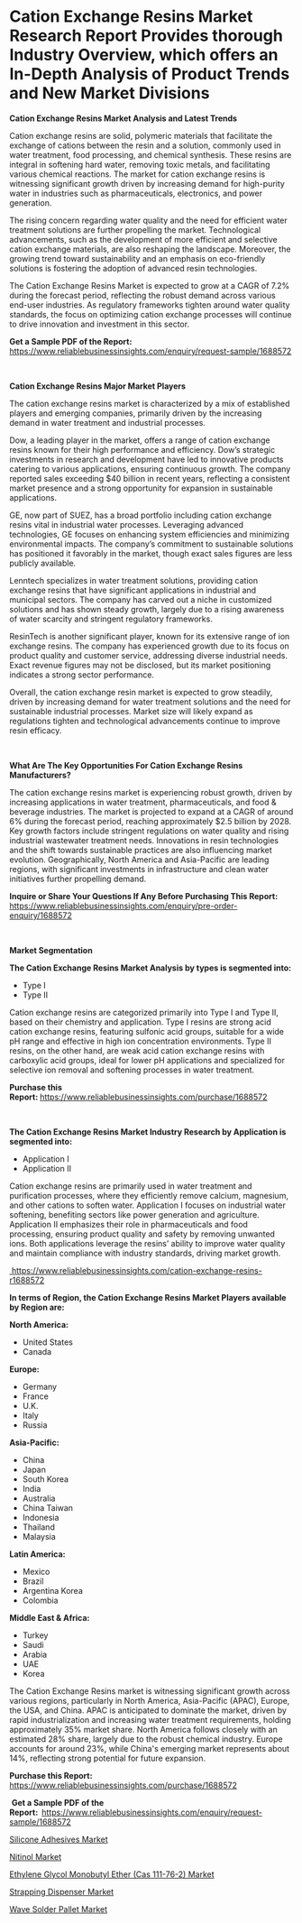 <p><h1>Cation Exchange Resins Market Research Report Provides thorough Industry Overview, which offers an In-Depth Analysis of Product Trends and New Market Divisions</h1></p><p><strong>Cation Exchange Resins Market Analysis and Latest Trends</strong></p>
<p><p>Cation exchange resins are solid, polymeric materials that facilitate the exchange of cations between the resin and a solution, commonly used in water treatment, food processing, and chemical synthesis. These resins are integral in softening hard water, removing toxic metals, and facilitating various chemical reactions. The market for cation exchange resins is witnessing significant growth driven by increasing demand for high-purity water in industries such as pharmaceuticals, electronics, and power generation. </p><p>The rising concern regarding water quality and the need for efficient water treatment solutions are further propelling the market. Technological advancements, such as the development of more efficient and selective cation exchange materials, are also reshaping the landscape. Moreover, the growing trend toward sustainability and an emphasis on eco-friendly solutions is fostering the adoption of advanced resin technologies. </p><p>The Cation Exchange Resins Market is expected to grow at a CAGR of 7.2% during the forecast period, reflecting the robust demand across various end-user industries. As regulatory frameworks tighten around water quality standards, the focus on optimizing cation exchange processes will continue to drive innovation and investment in this sector.</p></p>
<p><strong>Get a Sample PDF of the Report:&nbsp;</strong> <a href="https://www.reliablebusinessinsights.com/enquiry/request-sample/1688572?utm_campaign=1109&utm_medium=2&utm_source=Github&utm_content=ia&utm_term=17102024&utm_id=cation-exchange-resins">https://www.reliablebusinessinsights.com/enquiry/request-sample/1688572</a></p>
<p>&nbsp;</p>
<p><strong>Cation Exchange Resins Major Market Players</strong></p>
<p><p>The cation exchange resins market is characterized by a mix of established players and emerging companies, primarily driven by the increasing demand in water treatment and industrial processes.</p><p>Dow, a leading player in the market, offers a range of cation exchange resins known for their high performance and efficiency. Dow’s strategic investments in research and development have led to innovative products catering to various applications, ensuring continuous growth. The company reported sales exceeding $40 billion in recent years, reflecting a consistent market presence and a strong opportunity for expansion in sustainable applications.</p><p>GE, now part of SUEZ, has a broad portfolio including cation exchange resins vital in industrial water processes. Leveraging advanced technologies, GE focuses on enhancing system efficiencies and minimizing environmental impacts. The company’s commitment to sustainable solutions has positioned it favorably in the market, though exact sales figures are less publicly available.</p><p>Lenntech specializes in water treatment solutions, providing cation exchange resins that have significant applications in industrial and municipal sectors. The company has carved out a niche in customized solutions and has shown steady growth, largely due to a rising awareness of water scarcity and stringent regulatory frameworks. </p><p>ResinTech is another significant player, known for its extensive range of ion exchange resins. The company has experienced growth due to its focus on product quality and customer service, addressing diverse industrial needs. Exact revenue figures may not be disclosed, but its market positioning indicates a strong sector performance.</p><p>Overall, the cation exchange resin market is expected to grow steadily, driven by increasing demand for water treatment solutions and the need for sustainable industrial processes. Market size will likely expand as regulations tighten and technological advancements continue to improve resin efficacy.</p></p>
<p>&nbsp;</p>
<p><strong>What Are The Key Opportunities For Cation Exchange Resins Manufacturers?</strong></p>
<p><p>The cation exchange resins market is experiencing robust growth, driven by increasing applications in water treatment, pharmaceuticals, and food & beverage industries. The market is projected to expand at a CAGR of around 6% during the forecast period, reaching approximately $2.5 billion by 2028. Key growth factors include stringent regulations on water quality and rising industrial wastewater treatment needs. Innovations in resin technologies and the shift towards sustainable practices are also influencing market evolution. Geographically, North America and Asia-Pacific are leading regions, with significant investments in infrastructure and clean water initiatives further propelling demand.</p></p>
<p><strong>Inquire or Share Your Questions If Any Before Purchasing This Report:</strong> <a href="https://www.reliablebusinessinsights.com/enquiry/pre-order-enquiry/1688572?utm_campaign=1109&utm_medium=2&utm_source=Github&utm_content=ia&utm_term=17102024&utm_id=cation-exchange-resins">https://www.reliablebusinessinsights.com/enquiry/pre-order-enquiry/1688572</a></p>
<p>&nbsp;</p>
<p><strong>Market Segmentation</strong></p>
<p><strong>The Cation Exchange Resins Market Analysis by types is segmented into:</strong></p>
<p><ul><li>Type I</li><li>Type II</li></ul></p>
<p><p>Cation exchange resins are categorized primarily into Type I and Type II, based on their chemistry and application. Type I resins are strong acid cation exchange resins, featuring sulfonic acid groups, suitable for a wide pH range and effective in high ion concentration environments. Type II resins, on the other hand, are weak acid cation exchange resins with carboxylic acid groups, ideal for lower pH applications and specialized for selective ion removal and softening processes in water treatment.</p></p>
<p><strong>Purchase this Report:&nbsp;</strong><a href="https://www.reliablebusinessinsights.com/purchase/1688572?utm_campaign=1109&utm_medium=2&utm_source=Github&utm_content=ia&utm_term=17102024&utm_id=cation-exchange-resins">https://www.reliablebusinessinsights.com/purchase/1688572</a></p>
<p>&nbsp;</p>
<p><strong>The Cation Exchange Resins Market Industry Research by Application is segmented into:</strong></p>
<p><ul><li>Application I</li><li>Application II</li></ul></p>
<p><p>Cation exchange resins are primarily used in water treatment and purification processes, where they efficiently remove calcium, magnesium, and other cations to soften water. Application I focuses on industrial water softening, benefiting sectors like power generation and agriculture. Application II emphasizes their role in pharmaceuticals and food processing, ensuring product quality and safety by removing unwanted ions. Both applications leverage the resins’ ability to improve water quality and maintain compliance with industry standards, driving market growth.</p></p>
<p><a href="https://www.reliablebusinessinsights.com/cation-exchange-resins-r1688572?utm_campaign=1109&utm_medium=2&utm_source=Github&utm_content=ia&utm_term=17102024&utm_id=cation-exchange-resins">&nbsp;https://www.reliablebusinessinsights.com/cation-exchange-resins-r1688572</a></p>
<p><strong>In terms of Region, the Cation Exchange Resins Market Players available by Region are:</strong></p>
<p>
    <p> <strong> North America: </strong>
        <ul>
            <li>United States</li>
            <li>Canada</li>
        </ul>
        </p> 
    <p> <strong> Europe: </strong>
        <ul>
            <li>Germany</li>
            <li>France</li>
            <li>U.K.</li>
            <li>Italy</li>
            <li>Russia</li>
        </ul>
        </p> 
    <p> <strong> Asia-Pacific: </strong>
        <ul>
            <li>China</li>
            <li>Japan</li>
            <li>South Korea</li>
            <li>India</li>
            <li>Australia</li>
            <li>China Taiwan</li>
            <li>Indonesia</li>
            <li>Thailand</li>
            <li>Malaysia</li>
        </ul>
        </p> 
    <p> <strong> Latin America: </strong>
        <ul>
            <li>Mexico</li>
            <li>Brazil</li>
            <li>Argentina Korea</li>
            <li>Colombia</li>
        </ul>
        </p> 
    <p> <strong> Middle East & Africa: </strong>
        <ul>
            <li>Turkey</li>
            <li>Saudi</li>
            <li>Arabia</li>
            <li>UAE</li>
            <li>Korea</li>
        </ul>
    </p>
    </p>
<p><p>The Cation Exchange Resins market is witnessing significant growth across various regions, particularly in North America, Asia-Pacific (APAC), Europe, the USA, and China. APAC is anticipated to dominate the market, driven by rapid industrialization and increasing water treatment requirements, holding approximately 35% market share. North America follows closely with an estimated 28% share, largely due to the robust chemical industry. Europe accounts for around 23%, while China's emerging market represents about 14%, reflecting strong potential for future expansion.</p></p>
<p><strong>Purchase this Report: </strong><a href="https://www.reliablebusinessinsights.com/purchase/1688572?utm_campaign=1109&utm_medium=2&utm_source=Github&utm_content=ia&utm_term=17102024&utm_id=cation-exchange-resins">https://www.reliablebusinessinsights.com/purchase/1688572</a></p>
<p>&nbsp;<strong>Get a Sample PDF of the Report:&nbsp;&nbsp;</strong><a href="https://www.reliablebusinessinsights.com/enquiry/request-sample/1688572?utm_campaign=1109&utm_medium=2&utm_source=Github&utm_content=ia&utm_term=17102024&utm_id=cation-exchange-resins">https://www.reliablebusinessinsights.com/enquiry/request-sample/1688572</a></p>
<p><strong></strong></p>
<p><p><a href="https://www.linkedin.com/pulse/global-silicone-adhesives-market-share-growth-opportunities-nkffe?utm_campaign=1109&utm_medium=2&utm_source=Github&utm_content=ia&utm_term=17102024&utm_id=cation-exchange-resins">Silicone Adhesives Market</a></p><p><a href="https://www.linkedin.com/pulse/nitinol-market-velocity-117-cagr-trajectory-2024-2031-globalytics-6kfhe?utm_campaign=1109&utm_medium=2&utm_source=Github&utm_content=ia&utm_term=17102024&utm_id=cation-exchange-resins">Nitinol Market</a></p><p><a href="https://github.com/cliffxbwergin/Market-Research-Report-List-1/blob/main/ethylene-glycol-monobutyl-ether-cas-111-76-2-market.md?utm_campaign=1109&utm_medium=2&utm_source=Github&utm_content=ia&utm_term=17102024&utm_id=cation-exchange-resins">Ethylene Glycol Monobutyl Ether (Cas 111-76-2) Market</a></p><p><a href="https://issuu.com/reportprime-2/docs/strapping-dispenser-market-size-203_930f4a98431ce8?utm_campaign=1109&utm_medium=2&utm_source=Github&utm_content=ia&utm_term=17102024&utm_id=cation-exchange-resins">Strapping Dispenser Market</a></p><p><a href="https://issuu.com/reportprime-2/docs/wave-solder-pallet-market-size-2030_c868afb9577ea1?utm_campaign=1109&utm_medium=2&utm_source=Github&utm_content=ia&utm_term=17102024&utm_id=cation-exchange-resins">Wave Solder Pallet Market</a></p></p>